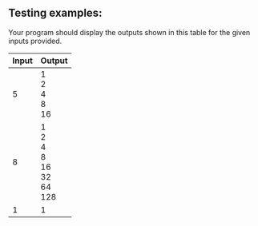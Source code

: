 ## Testing examples:

Your program should display the outputs shown in this table for the given
inputs provided.

| Input | Output                                    |
|-------|-------------------------------------------|
| 5     | 1<br>2<br>4<br>8<br>16                    |
| 8     | 1<br>2<br>4<br>8<br>16<br>32<br>64<br>128 |
| 1     | 1                                         |
